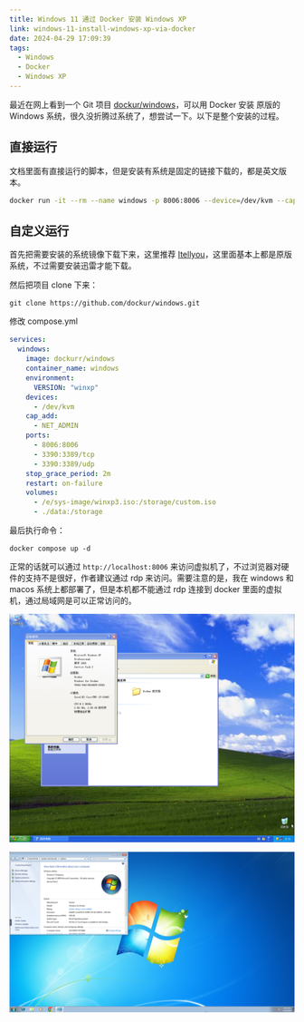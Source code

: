 ```yaml
---
title: Windows 11 通过 Docker 安装 Windows XP
link: windows-11-install-windows-xp-via-docker
date: 2024-04-29 17:09:39
tags:
  - Windows
  - Docker
  - Windows XP
---
```


最近在网上看到一个 Git 项目 [dockur/windows](https://github.com/dockur/windows)，可以用 Docker 安装 原版的 Windows 系统，很久没折腾过系统了，想尝试一下。以下是整个安装的过程。

## 直接运行
文档里面有直接运行的脚本，但是安装有系统是固定的链接下载的，都是英文版本。
```bash
docker run -it --rm --name windows -p 8006:8006 --device=/dev/kvm --cap-add NET_ADMIN --stop-timeout 120 dockurr/windows
```
## 自定义运行
首先把需要安装的系统镜像下载下来，这里推荐 [Itellyou](https://next.itellyou.cn)，这里面基本上都是原版系统，不过需要安装迅雷才能下载。

然后把项目 clone 下来：
```
git clone https://github.com/dockur/windows.git
```

修改 compose.yml
```yml
services:
  windows:
    image: dockurr/windows
    container_name: windows
    environment:
      VERSION: "winxp"
    devices:
      - /dev/kvm
    cap_add:
      - NET_ADMIN
    ports:
      - 8006:8006
      - 3390:3389/tcp
      - 3390:3389/udp
    stop_grace_period: 2m
    restart: on-failure
    volumes:
      - /e/sys-image/winxp3.iso:/storage/custom.iso
      - ./data:/storage

```

最后执行命令：
```
docker compose up -d
```

正常的话就可以通过 `http://localhost:8006` 来访问虚拟机了，不过浏览器对硬件的支持不是很好，作者建议通过 rdp 来访问。需要注意的是，我在 windows 和 macos 系统上都部署了，但是本机都不能通过 rdp 连接到 docker 里面的虚拟机，通过局域网是可以正常访问的。

![winxp](/images/winxp.png)

![win7](/images/win7.png)
